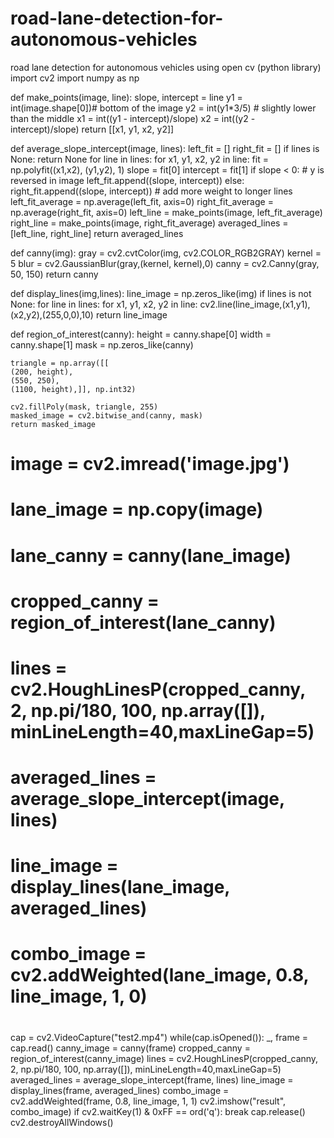 # road-lane-detection-for-autonomous-vehicles
road lane detection for autonomous vehicles using open cv (python library)
import cv2
import numpy as np

def make_points(image, line):
    slope, intercept = line
    y1 = int(image.shape[0])# bottom of the image
    y2 = int(y1*3/5)         # slightly lower than the middle
    x1 = int((y1 - intercept)/slope)
    x2 = int((y2 - intercept)/slope)
    return [[x1, y1, x2, y2]]

def average_slope_intercept(image, lines):
    left_fit    = []
    right_fit   = []
    if lines is None:
        return None
    for line in lines:
        for x1, y1, x2, y2 in line:
            fit = np.polyfit((x1,x2), (y1,y2), 1)
            slope = fit[0]
            intercept = fit[1]
            if slope < 0: # y is reversed in image
                left_fit.append((slope, intercept))
            else:
                right_fit.append((slope, intercept))
    # add more weight to longer lines
    left_fit_average  = np.average(left_fit, axis=0)
    right_fit_average = np.average(right_fit, axis=0)
    left_line  = make_points(image, left_fit_average)
    right_line = make_points(image, right_fit_average)
    averaged_lines = [left_line, right_line]
    return averaged_lines

def canny(img):
    gray = cv2.cvtColor(img, cv2.COLOR_RGB2GRAY)
    kernel = 5
    blur = cv2.GaussianBlur(gray,(kernel, kernel),0)
    canny = cv2.Canny(gray, 50, 150)
    return canny

def display_lines(img,lines):
    line_image = np.zeros_like(img)
    if lines is not None:
        for line in lines:
            for x1, y1, x2, y2 in line:
                cv2.line(line_image,(x1,y1),(x2,y2),(255,0,0),10)
    return line_image

def region_of_interest(canny):
    height = canny.shape[0]
    width = canny.shape[1]
    mask = np.zeros_like(canny)

    triangle = np.array([[
    (200, height),
    (550, 250),
    (1100, height),]], np.int32)

    cv2.fillPoly(mask, triangle, 255)
    masked_image = cv2.bitwise_and(canny, mask)
    return masked_image


# image = cv2.imread('image.jpg')
# lane_image = np.copy(image)
# lane_canny = canny(lane_image)
# cropped_canny = region_of_interest(lane_canny)
# lines = cv2.HoughLinesP(cropped_canny, 2, np.pi/180, 100, np.array([]), minLineLength=40,maxLineGap=5)
# averaged_lines = average_slope_intercept(image, lines)
# line_image = display_lines(lane_image, averaged_lines)
# combo_image = cv2.addWeighted(lane_image, 0.8, line_image, 1, 0)

#
cap = cv2.VideoCapture("test2.mp4")
while(cap.isOpened()):
    _, frame = cap.read()
    canny_image = canny(frame)
    cropped_canny = region_of_interest(canny_image)
    lines = cv2.HoughLinesP(cropped_canny, 2, np.pi/180, 100, np.array([]), minLineLength=40,maxLineGap=5)
    averaged_lines = average_slope_intercept(frame, lines)
    line_image = display_lines(frame, averaged_lines)
    combo_image = cv2.addWeighted(frame, 0.8, line_image, 1, 1)
    cv2.imshow("result", combo_image)
    if cv2.waitKey(1) & 0xFF == ord('q'):
        break
cap.release()
cv2.destroyAllWindows()
